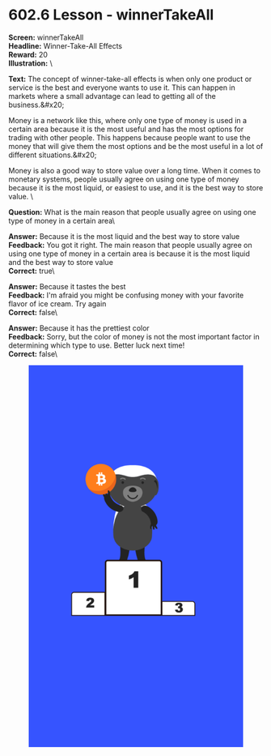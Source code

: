 # 602.6 Lesson - winnerTakeAll

**Screen:** winnerTakeAll\
**Headline:** Winner-Take-All Effects\
**Reward:** 20\
**Illustration:** \

**Text:** The concept of winner-take-all effects is when only one product or service is the best and everyone wants to use it. This can happen in markets where a small advantage can lead to getting all of the business.&amp;#x20;

Money is a network like this, where only one type of money is used in a certain area because it is the most useful and has the most options for trading with other people. This happens because people want to use the money that will give them the most options and be the most useful in a lot of different situations.&amp;#x20;

Money is also a good way to store value over a long time. When it comes to monetary systems, people usually agree on using one type of money because it is the most liquid, or easiest to use, and it is the best way to store value.
\

**Question:** What is the main reason that people usually agree on using one type of money in a certain area\

**Answer:** Because it is the most liquid and the best way to store value\
**Feedback:** You got it right. The main reason that people usually agree on using one type of money in a certain area is because it is the most liquid and the best way to store value\
**Correct:** true\

**Answer:** Because it tastes the best\
**Feedback:** I&#x27;m afraid you might be confusing money with your favorite flavor of ice cream. Try again\
**Correct:** false\

**Answer:** Because it has the prettiest color\
**Feedback:** Sorry, but the color of money is not the most important factor in determining which type to use. Better luck next time!\
**Correct:** false\


<figure><img src="../.gitbook/assets/602-06.png" alt=""><figcaption></figcaption></figure>

